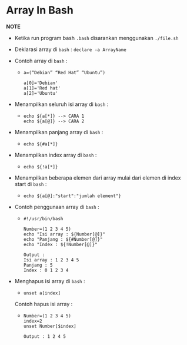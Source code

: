 # **Array In Bash**

**NOTE**
- Ketika run program bash `.bash` disarankan menggunakan `./file.sh`

- Deklarasi array di `bash` : `declare -a ArrayName`

- Contoh array di `bash` :
     -     a=(“Debian” “Red Hat” “Ubuntu”)

           a[0]='Debian'
           a[1]='Red hat'
           a[2]='Ubuntu'

- Menampilkan seluruh isi array di `bash` :
     -     echo ${a[*]} --> CARA 1
           echo ${a[@]} --> CARA 2

- Menampilkan panjang array di `bash` :
     -     echo ${#a[*]} 

- Menampilkan index array di `bash` :
     -     echo ${!a[*]}

- Menampilkan beberapa elemen dari array mulai dari elemen di index start di `bash` :
     -     echo ${a[@]:"start":"jumlah element"} 

- Contoh penggunaan array di `bash` :
     -     #!/usr/bin/bash

           Number=(1 2 3 4 5)
           echo "Isi array : ${Number[@]}"
           echo "Panjang : ${#Number[@]}"
           echo "Index : ${!Number[@]}"

           Output :
           Isi array : 1 2 3 4 5
           Panjang : 5
           Index : 0 1 2 3 4

- Menghapus isi array di `bash` :
     -     unset a[index] 

     Contoh hapus isi array :
     -     Number=(1 2 3 4 5)
           index=2
           unset Number[$index] 

           Output : 1 2 4 5


